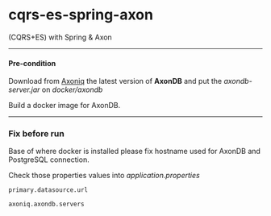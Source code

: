 # cqrs-es-spring-axon
(CQRS+ES) with Spring &amp; Axon

---
#### Pre-condition 

Download from [Axoniq](https://axoniq.io) the latest version of **AxonDB** and put the _axondb-server.jar_ on _docker/axondb_

Build a docker image for AxonDB.

----

### Fix before run

Base of where docker is installed please fix hostname used for AxonDB and PostgreSQL connection.

Check those properties values into _application.properties_

`primary.datasource.url`

`axoniq.axondb.servers`

